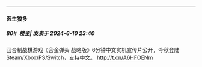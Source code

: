 ﻿
*****

####  医生狼多  
##### 80#         楼主| 发表于 2024-6-10 23:40

回合制战棋游戏《合金弹头 战略版》6分钟中文实机宣传片公开，今秋登陆Steam/Xbox/PS/Switch，支持中文。 http://t.cn/A6HFOENm ​​​

